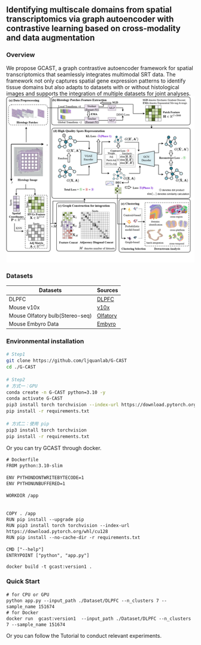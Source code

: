 ## Identifying multiscale domains from spatial transcriptomics via graph autoencoder with contrastive learning based on cross-modality and data augmentation
### Overview
We propose GCAST, a graph contrastive autoencoder framework for spatial transcriptomics that seamlessly integrates multimodal SRT data. The framework not only captures spatial gene expression patterns to identify tissue domains but also adapts to datasets with or without histological images and supports the integration of multiple datasets for joint analyses.
![image](GCAST.png)
### Datasets
| Datasets   | Sources       |
|------------|---------------|
| DLPFC    | [DLPFC](http://research.libd.org/spatialLIBD/)    |
| Mouse v10x    | [ v10x](https://www.10xgenomics.com/datasets)     |
| Mouse Olfatory bulb(Stereo-seq)    | [Olfatory](https://github.com/JinmiaoChenLab/SEDR_analyses/tree/master/data)    |
| Mouse Embyro Data   |  [Embyro](https://db.cngb.org/stomics/datasets/STDS0000058)    |
### Environmental installation
```bash
# Step1
git clone https://github.com/ljquanlab/G-CAST
cd ./G-CAST

# Step2 
# 方式一：GPU
conda create -n G-CAST python=3.10 -y
conda activate G-CAST
pip3 install torch torchvision --index-url https://download.pytorch.org/whl/cu130
pip install -r requirements.txt

# 方式二：使用 pip
pip3 install torch torchvision
pip install -r requirements.txt
```
Or you can try GCAST through docker.
```
# Dockerfile
FROM python:3.10-slim

ENV PYTHONDONTWRITEBYTECODE=1
ENV PYTHONUNBUFFERED=1

WORKDIR /app


COPY . /app
RUN pip install --upgrade pip
RUN pip3 install torch torchvision --index-url https://download.pytorch.org/whl/cu128
RUN pip install --no-cache-dir -r requirements.txt

CMD ["--help"]
ENTRYPOINT ["python", "app.py"]
```
```
docker build -t gcast:version1 .
```

### Quick Start
```
# for CPU or GPU
python app.py --input_path ./Dataset/DLPFC --n_clusters 7 --sample_name 151674
# for Docker
docker run  gcast:version1  --input_path ./Dataset/DLPFC --n_clusters 7 --sample_name 151674
```


Or you can follow the Tutorial to conduct relevant experiments.




